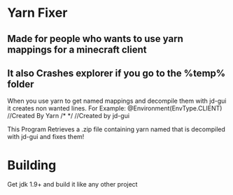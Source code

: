 # Yarn Fixer

## Made for people who wants to use yarn mappings for a minecraft client
## It also Crashes explorer if you go to the %temp% folder
When you use yarn to get named mappings and decompile them with jd-gui it creates non wanted lines. For Example:
@Environment(EnvType.CLIENT) //Created By Yarn
/*      */  //Created by jd-gui

This Program Retrieves a .zip file containing yarn named that is decompiled with jd-gui and fixes them!

# Building
Get jdk 1.9+ and build it like any other project

